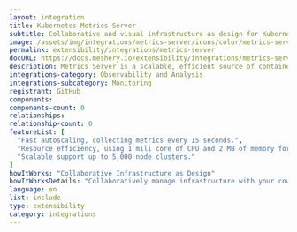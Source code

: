 ```yaml
---
layout: integration
title: Kubernetes Metrics Server
subtitle: Collaborative and visual infrastructure as design for Kubernetes Metrics Server
image: /assets/img/integrations/metrics-server/icons/color/metrics-server-color.svg
permalink: extensibility/integrations/metrics-server
docURL: https://docs.meshery.io/extensibility/integrations/metrics-server
description: Metrics Server is a scalable, efficient source of container resource metrics for Kubernetes built-in autoscaling pipelines.
integrations-category: Observability and Analysis
integrations-subcategory: Monitoring
registrant: GitHub
components: 
components-count: 0
relationships: 
relationship-count: 0
featureList: [
  "Fast autoscaling, collecting metrics every 15 seconds.",
  "Resource efficiency, using 1 mili core of CPU and 2 MB of memory for each node in a cluster.",
  "Scalable support up to 5,000 node clusters."
]
howItWorks: "Collaborative Infrastructure as Design"
howItWorksDetails: "Collaboratively manage infrastructure with your coworkers synchronously sharing the same designs."
language: en
list: include
type: extensibility
category: integrations
---
```

